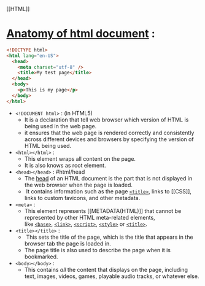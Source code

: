 [[HTML]]

# [Anatomy of html document](https://developer.mozilla.org/en-US/docs/Learn/HTML/Introduction_to_HTML/Getting_started#anatomy_of_an_html_document) :

```html
<!DOCTYPE html>
<html lang="en-US">
  <head>
    <meta charset="utf-8" />
    <title>My test page</title>
  </head>
  <body>
    <p>This is my page</p>
  </body>
</html>
```

- `<!DOCUMENT html>` : (in HTML5)
	- It is a declaration that tell web browser which version of HTML is being used in the web page.
	- it ensures that the web page is rendered correctly and consistently across different devices and browsers by specifying the version of HTML being used.
- `<html></html>` : 
	- This element wraps all content on the page.
	- It is also knows as root element.
- `<head></head>` :  #html/head
	- The [head](https://developer.mozilla.org/en-US/docs/Glossary/Head) of an HTML document is the part that is not displayed in the web browser when the page is loaded.
	-  It contains information such as the page [`<title>`](https://developer.mozilla.org/en-US/docs/Web/HTML/Element/title), links to [[CSS]], links to custom favicons, and other metadata.
- `<meta>` :
	- This element represents [[METADATA(HTML)]] that cannot be represented by other HTML meta-related elements, like [`<base>`](https://developer.mozilla.org/en-US/docs/Web/HTML/Element/base), [`<link>`](https://developer.mozilla.org/en-US/docs/Web/HTML/Element/link), [`<script>`](https://developer.mozilla.org/en-US/docs/Web/HTML/Element/script), [`<style>`](https://developer.mozilla.org/en-US/docs/Web/HTML/Element/style) or [`<title>`](https://developer.mozilla.org/en-US/docs/Web/HTML/Element/title).
- `<title></title>` : 
	-  This sets the title of the page, which is the title that appears in the browser tab the page is loaded in. 
	- The page title is also used to describe the page when it is bookmarked.
- `<body></body>` :
	- This contains _all_ the content that displays on the page, including text, images, videos, games, playable audio tracks, or whatever else.